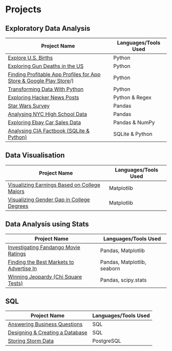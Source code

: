 # Projects

## Exploratory Data Analysis

| Project Name | Languages/Tools Used |
|-|-|
[Explore U.S. Births](Explore%20U.S.%20Births/)|Python
[Exploring Gun Deaths in the US](Exploring%20Gun%20Deaths%20in%20the%20US/)|Python
[Finding Profitable App Profiles for App Store & Google Play Store](Finding%20Profitable%20App%20Profiles%20for%20App%20Store%20&%20Google%20Play%20Store)/)|Python
[Transforming Data With Python](Transforming%20Data%20With%20Python/)|Python
[Exploring Hacker News Posts](Exploring%20Hacker%20News%20Posts)|Python & Regex
[Star Wars Survey](Star%20Wars%20Survey)|Pandas
[Analysing NYC High School Data](Analyzing%20NYC%20High%20School%20Data)|Pandas
[Exploring Ebay Car Sales Data](Exploring%20Ebay%20Car%20Sales%20Data)|Pandas & NumPy
[Analysing CIA Factbook (SQLite & Python)](Analysing%20CIA%20Factbook)|SQLite & Python

## Data Visualisation

| Project Name | Languages/Tools Used |
|-|-|
[Visualizing Earnings Based on College Majors](Visualizing%20Earnings%20Based%20on%20College%20Majors)| Matplotlib
[Visualizing Gender Gap in College Degrees](Visualizing%20Gender%20Gap%20in%20College%20Degrees)|Matplotlib

## Data Analysis using Stats
| Project Name | Languages/Tools Used |
|-|-|
[Investigating Fandango Movie Ratings](Investigating%20Fandango%20Movie%20Ratings)|Pandas, Matplotlib
[Finding the Best Markets to Advertise In](Finding%20the%20Best%20Markets%20to%20Advertise%20In)|Pandas, Matplotlib, seaborn
[Winning Jeopardy (Chi Square Tests)](Winning%20Jeopardy%20(Chi%20SQuare%20Tests))| Pandas, scipy.stats

## SQL

| Project Name | Languages/Tools Used |
|-|-|
[Answering Business Questions](Answering%20Business%20Questions)| SQL
[Designing & Creating a Database](Designing%20&%20Creating%20a%20Database)|SQL
[Storing Storm Data](Storing%20Storm%20Data)| PostgreSQL